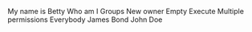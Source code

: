My name is Betty
Who am I
Groups
New owner
Empty
Execute
Multiple permissions
Everybody
James Bond
John Doe
